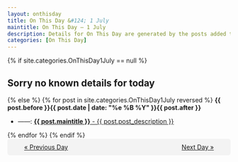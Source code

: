 ```yaml
---
layout: onthisday
title: On This Day &#124; 1 July
maintitle: On This Day — 1 July
description: Details for On This Day are generated by the posts added to the website so the content is subject to changes/updates over time.
categories: [On This Day]
---
```


{% if site.categories.OnThisDay1July == null %}
<h2>Sorry no known details for today</h2>
{% else %}
{% for post in site.categories.OnThisDay1July reversed %}
<strong>{{ post.before }}{{ post.date | date: "%e %B %Y" }}{{ post.after }}</strong>
<ul>
<li> ——: <a class="{{ post.class }}" href="{{ post.url }}"><strong>{{ post.maintitle }}</strong> - {{ post.post_description }}</a></li>
</ul>
{% endfor %}
{% endif %}
<br />
<div style="background-color: #f3f3f3; padding: 10px; border-radius: 5px; text-align: center; display: flex; justify-content: space-evenly;">
<a href="/onthisday/06/06-30">« Previous Day</a>
<span style="visibility:hidden;">[ Visit Leap Year February 29 ]</span>
<a href="/onthisday/07/07-02">Next Day »</a>
</div>
